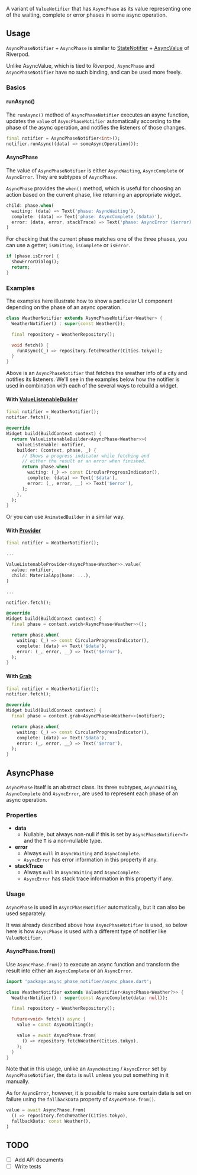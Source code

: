 A variant of `ValueNotifier` that has `AsyncPhase` as its value representing one of
the waiting, complete or error phases in some async operation.

## Usage

`AsyncPhaseNotifier` + `AsyncPhase` is similar to [StateNotifier][state_notifier] +
[AsyncValue][async_value] of Riverpod.

Unlike AsyncValue, which is tied to Riverpod, `AsyncPhase` and `AsyncPhaseNotifier`
have no such binding, and can be used more freely.

[state_notifier]: https://pub.dev/packages/state_notifier
[async_value]: https://pub.dev/documentation/riverpod/latest/riverpod/AsyncValue-class.html

### Basics

#### runAsync()

The `runAsync()` method of `AsyncPhaseNotifier` executes an async function, updates
the `value` of `AsyncPhaseNotifier` automatically according to the phase of the
async operation, and notifies the listeners of those changes.

```dart
final notifier = AsyncPhaseNotifier<int>();
notifier.runAsync((data) => someAsyncOperation());
```

#### AsyncPhase

The value of `AsyncPhaseNotifier` is either `AsyncWaiting`, `AsyncComplete` or
`AsyncError`. They are subtypes of `AsyncPhase`.

`AsyncPhase` provides the `when()` method, which is useful for choosing an action
based on the current phase, like returning an appropriate widget.

```dart
child: phase.when(
  waiting: (data) => Text('phase: AsyncWaiting'),
  complete: (data) => Text('phase: AsyncComplete ($data)'),
  error: (data, error, stackTrace) => Text('phase: AsyncError ($error)'),
)
```

For checking that the current phase matches one of the three phases, you can use
a getter; `isWaiting`, `isComplete` or `isError`.

```dart
if (phase.isError) {
  showErrorDialog();
  return;
}
```

### Examples

The examples here illustrate how to show a particular UI component depending on the
phase of an async operation. 

```dart
class WeatherNotifier extends AsyncPhaseNotifier<Weather> {
  WeatherNotifier() : super(const Weather());

  final repository = WeatherRepository();

  void fetch() {
    runAsync((_) => repository.fetchWeather(Cities.tokyo));
  }
}
```

Above is an `AsyncPhaseNotifier` that fetches the weather info of a city and notifies
its listeners. We'll see in the examples below how the notifier is used in combination
with each of the several ways to rebuild a widget.

#### With [ValueListenableBuilder][value_listenable_builder]

[value_listenable_builder]: https://api.flutter.dev/flutter/widgets/ValueListenableBuilder-class.html

```dart
final notifier = WeatherNotifier();
notifier.fetch();
```

```dart
@override
Widget build(BuildContext context) {
  return ValueListenableBuilder<AsyncPhase<Weather>>(
    valueListenable: notifier,
    builder: (context, phase, _) {
      // Shows a progress indicator while fetching and
      // either the result or an error when finished.
      return phase.when(
        waiting: (_) => const CircularProgressIndicator(),
        complete: (data) => Text('$data'),
        error: (_, error, __) => Text('$error'),
      );
    },
  ); 
}
```

Or you can use `AnimatedBuilder` in a similar way.

#### With [Provider][provider]

[provider]: https://pub.dev/packages/provider

```dart
final notifier = WeatherNotifier();

...

ValueListenableProvider<AsyncPhase<Weather>>.value(
  value: notifier,
  child: MaterialApp(home: ...),
)

...

notifier.fetch();
```

```dart
@override
Widget build(BuildContext context) {
  final phase = context.watch<AsyncPhase<Weather>>();

  return phase.when(
    waiting: (_) => const CircularProgressIndicator(),
    complete: (data) => Text('$data'),
    error: (_, error, __) => Text('$error'),
  );
}
```

#### With [Grab][grab]

[grab]: https://pub.dev/packages/grab

```dart
final notifier = WeatherNotifier();
notifier.fetch();
```

```dart
@override
Widget build(BuildContext context) {
  final phase = context.grab<AsyncPhase<Weather>>(notifier);

  return phase.when(
    waiting: (_) => const CircularProgressIndicator(),
    complete: (data) => Text('$data'),
    error: (_, error, __) => Text('$error'),
  );
}
```

## AsyncPhase

`AsyncPhase` itself is an abstract class. Its three subtypes, `AsyncWaiting`, `AsyncComplete`
and `AsyncError`, are used to represent each phase of an async operation.

### Properties

- **data**
    - Nullable, but always non-null if this is set by `AsyncPhaseNotifier<T>`
      and the `T` is a non-nullable type.
- **error**
    - Always `null` in `AsyncWaiting` and `AsyncComplete`.
    - `AsyncError` has error information in this property if any.
- **stackTrace**
    - Always `null` in `AsyncWaiting` and `AsyncComplete`.
    - `AsyncError` has stack trace information in this property if any.

### Usage

`AsyncPhase` is used in `AsyncPhaseNotifier` automatically, but it can also be
used separately.

It was already described above how `AsyncPhaseNotifier` is used, so below here is
how `AsyncPhase` is used with a different type of notifier like `ValueNotifier`. 

#### AsyncPhase.from()

Use `AsyncPhase.from()` to execute an async function and transform the result into
either an `AsyncComplete` or an `AsyncError`.

```dart
import 'package:async_phase_notifier/async_phase.dart';

class WeatherNotifier extends ValueNotifier<AsyncPhase<Weather?>> {
  WeatherNotifier() : super(const AsyncComplete(data: null));

  final repository = WeatherRepository();

  Future<void> fetch() async {
    value = const AsyncWaiting();

    value = await AsyncPhase.from(
      () => repository.fetchWeather(Cities.tokyo),
    );
  }
}
```

Note that in this usage, unlike an `AsyncWaiting` / `AsyncError` set by `AsyncPhaseNotifier`,
the `data` is `null` unless you put something in it manually.

As for `AsyncError`, however, it is possible to make sure certain data is set on failure
using the `fallbackData` property of `AsyncPhase.from()`.

```dart
value = await AsyncPhase.from(
  () => repository.fetchWeather(Cities.tokyo),
  fallbackData: const Weather(),
)
```

## TODO

- [ ] Add API documents
- [ ] Write tests
